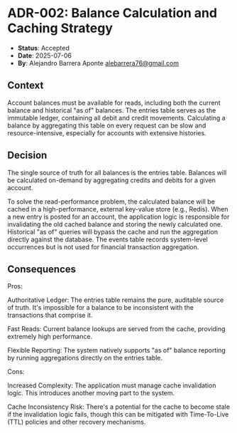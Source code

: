 # ADR-002: Balance Calculation and Caching Strategy
* **Status**: Accepted
* **Date**: 2025-07-06
* **By**: Alejandro Barrera Aponte <alebarrera76@gmail.com>

## Context
Account balances must be available for reads, including both the current balance and historical "as of" balances. The entries table serves as the immutable ledger, containing all debit and credit movements. Calculating a balance by aggregating this table on every request can be slow and resource-intensive, especially for accounts with extensive histories.

## Decision
The single source of truth for all balances is the entries table. Balances will be calculated on-demand by aggregating credits and debits for a given account.

To solve the read-performance problem, the calculated balance will be cached in a high-performance, external key-value store (e.g., Redis). When a new entry is posted for an account, the application logic is responsible for invalidating the old cached balance and storing the newly calculated one. Historical "as of" queries will bypass the cache and run the aggregation directly against the database. The events table records system-level occurrences but is not used for financial transaction aggregation.

## Consequences
Pros:

Authoritative Ledger: The entries table remains the pure, auditable source of truth. It's impossible for a balance to be inconsistent with the transactions that comprise it.

Fast Reads: Current balance lookups are served from the cache, providing extremely high performance.

Flexible Reporting: The system natively supports "as of" balance reporting by running aggregations directly on the entries table.

Cons:

Increased Complexity: The application must manage cache invalidation logic. This introduces another moving part to the system.

Cache Inconsistency Risk: There's a potential for the cache to become stale if the invalidation logic fails, though this can be mitigated with Time-To-Live (TTL) policies and other recovery mechanisms.